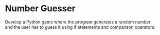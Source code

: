 
# Number Guesser

Develop a Python game where the program generates a random number and the user has to guess it using if statements and comparison operators.
